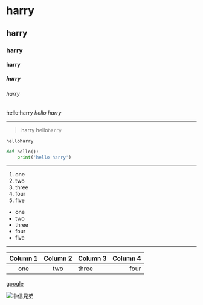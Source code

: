 # harry
## harry
### harry
#### harry
##### harry
###### harry

~~hello harry~~
*hello harry*

---
>harry
hello`harry`
```
helloharry
```
```python
def hello():
    print('hello harry')
```
---
1. one
1. two
1. three
1. four
1. five

- one
- two
- three
- four
- five
- ---

| Column 1 | Column 2 | Column 3 | Column 4 |
| :--------: | :--------: | :-------- |--------: 
| one     | two     | three     |    four   |


[google](https://www.google.com.tw/?hl=zh_TW)

![中信兄弟](https://i.imgur.com/pVSTJ5x.png)